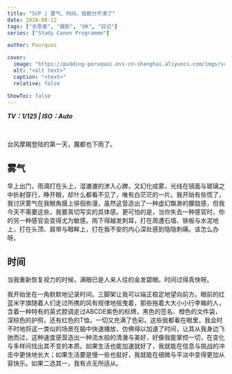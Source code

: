 ```yaml
---
title: "SCP | 雾气、时间，我都分不清了"
date: 2018-08-12
tags: ["志愿者", "摄影", "UK", "日记"]
series: ["Study Canon Programme"]

author: Pourquoi

cover:
  image: "https://pudding-poruquoi.oss-cn-shanghai.aliyuncs.com/imgs/scp-2.png"
  alt: "<alt text>"
  caption: "<text>"
  relative: false

ShowToc: false
---
```




***TV：1/125 | ISO：Auto***

</br>



台风摩羯登陆的第一天，魔都也下雨了。



## 雾气

早上出门，雨滴打在头上，湿漉漉的渗入心脾，又幻化成雾，光线在镜面与玻璃之中折射穿行，睁开眼，却什么都看不见了，唯有白茫茫的一片。我开始有些慌了，我讨厌雾气在我眼角膜上徘徊弥漫，虽然这营造出了一种虚幻飘渺的朦胧感，但我今天不需要这些，我要真切写实的具体感。更可怕的是，当你失去一种感官时，你的另一种感官会变得尤为敏感。雨下得越发刺耳，打在周遭石墙、铁板与水泥地上，打在头顶、肩带与眼眸上，打在我不安的内心深处感到隐隐刺痛。该怎么办呀。



## 时间

当我重新恢复视力的时候，满眼已是人来人往的金发碧眼。时间过得真快呀。


我开始坐在一角默默地记录时间。三脚架让我可以端正稳定地望向前方。眼前的红蓝米字旗随着人们走过所携的风有规律地摇曳着，那些拖着大大小小行李箱的人，含着一种特有的英式腔调走过ABCDE紫色的标牌，黑色的签名、橙色的文件袋，深棕色的护照，还有红色的T恤，一切又充满了色彩。这些我都看在眼里，我会时不时地将这一类似的场景在脑中快速播放，仿佛得以加速了时间，让其从我身边飞驰而过，这种速度感营造出一种流水般的清澈与美好，好像我能掌控一切，在变化与多样间找出其不变的本质。如果生活也能加速就好了，我就能在信息与挑战的冲击中更快地长大；如果生活要是慢一些也挺好，我就能在细微与平淡中变得更加从容快乐。如果二选其一，我有点无所适从。